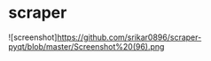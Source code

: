 # scraper
![screenshot]https://github.com/srikar0896/scraper-pyqt/blob/master/Screenshot%20(96).png
